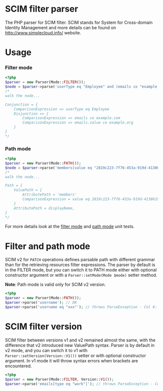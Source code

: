 # SCIM filter parser

The PHP parser for SCIM filter. SCIM stands for System for Cross-domain Identity Management and more details can be
found on http://www.simplecloud.info/ website.

# Usage

### Filter mode

```php
<?php
$parser = new Parser(Mode::FILTER());
$node = $parser->parse('userType eq "Employee" and (emails co "example.com" or emails.value co "example.org")');
/*
walk the node...

Conjunction = {
    ComparisonExpression => userType eq Employee
    Disjunction => {
        ComparisonExpression => emails co example.com
        ComparisonExpression => emails.value co example.org
    }
}
*/
```

### Path mode

```php
<?php
$parser = new Parser(Mode::PATH());
$node = $parser->parse('members[value eq "2819c223-7f76-453a-919d-413861904646"].displayName');
/*
walk the node...

Path = {
    ValuePath = {
        AttributePath = 'members'
        ComparisonExpression = value eq 2819c223-7f76-453a-919d-413861904646
    }
    AttributePath = displayName,
}
*/
```

For more details look at the [filter mode](tests/ParserFilterModeTest.php) and [path mode](tests/ParserPathModeTest.php) unit tests.


# Filter and path mode

SCIM v2 for ``PATCH`` operations defines parsable path with different grammar than for the retrieving resources filter expressions.
The parser by default is in the FILTER mode, but you can switch it to PATH mode either with optional constructor argument or
with a ``Parser::setMode(Mode $mode)`` setter method.

**Note**: Path mode is valid only for SCIM v2 version.

```php
<?php
$parser = new Parser(Mode::PATH());
$parser->parse('username'); // OK
$parser->parse('username eq "xxx"'); // throws ParseException - Col 8: Expected end of input, but got ' '
```


# SCIM filter version

SCIM filter between versions v1 and v2 remained almost the same, with the difference that v2 introduced new ValuePath syntax.
Parser is by default in v2 mode, and you can switch it to v1 with ``Parser::setVersion(Version::V1())`` setter or with optional
constructor argument. In v1 mode it will throw syntax errors when brackets are encountered.

```php
<?php
$parser = new Parser(Mode::FILTER, Version::V1());
$parser->parse('emails[type eq "work"]'); // throws ParseException - Col 6: Expected SP, got '['
```
